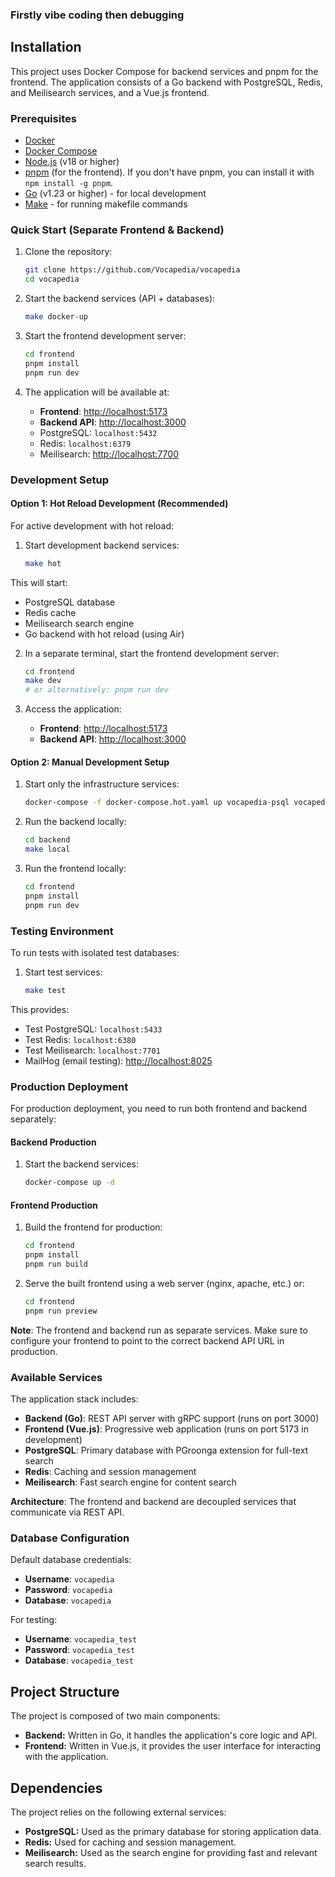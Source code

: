 ### Firstly vibe coding then debugging

## Installation

This project uses Docker Compose for backend services and pnpm for the frontend. The application consists of a Go backend with PostgreSQL, Redis, and Meilisearch services, and a Vue.js frontend.

### Prerequisites

*   [Docker](https://docs.docker.com/get-docker/)
*   [Docker Compose](https://docs.docker.com/compose/install/)
*   [Node.js](https://nodejs.org/) (v18 or higher)
*   [pnpm](https://pnpm.io/) (for the frontend). If you don't have pnpm, you can install it with `npm install -g pnpm`.
*   [Go](https://golang.org/) (v1.23 or higher) - for local development
*   [Make](https://www.gnu.org/software/make/) - for running makefile commands

### Quick Start (Separate Frontend & Backend)

1.  Clone the repository:
    ```bash
    git clone https://github.com/Vocapedia/vocapedia
    cd vocapedia
    ```

2.  Start the backend services (API + databases):
    ```bash
    make docker-up
    ```

3.  Start the frontend development server:
    ```bash
    cd frontend
    pnpm install
    pnpm run dev
    ```

4.  The application will be available at:
    - **Frontend**: [http://localhost:5173](http://localhost:5173)
    - **Backend API**: [http://localhost:3000](http://localhost:3000)
    - PostgreSQL: `localhost:5432`
    - Redis: `localhost:6379`
    - Meilisearch: [http://localhost:7700](http://localhost:7700)

### Development Setup

#### Option 1: Hot Reload Development (Recommended)

For active development with hot reload:

1.  Start development backend services:
    ```bash
    make hot
    ```

This will start:
- PostgreSQL database
- Redis cache  
- Meilisearch search engine
- Go backend with hot reload (using Air)

2.  In a separate terminal, start the frontend development server:
    ```bash
    cd frontend
    make dev
    # or alternatively: pnpm run dev
    ```

3.  Access the application:
    - **Frontend**: [http://localhost:5173](http://localhost:5173)
    - **Backend API**: [http://localhost:3000](http://localhost:3000)

#### Option 2: Manual Development Setup

1.  Start only the infrastructure services:
    ```bash
    docker-compose -f docker-compose.hot.yaml up vocapedia-psql vocapedia-redis meilisearch
    ```

2.  Run the backend locally:
    ```bash
    cd backend
    make local
    ```

3.  Run the frontend locally:
    ```bash
    cd frontend
    pnpm install
    pnpm run dev
    ```

### Testing Environment

To run tests with isolated test databases:

1.  Start test services:
    ```bash
    make test
    ```

This provides:
- Test PostgreSQL: `localhost:5433`
- Test Redis: `localhost:6380`
- Test Meilisearch: `localhost:7701`
- MailHog (email testing): [http://localhost:8025](http://localhost:8025)

### Production Deployment

For production deployment, you need to run both frontend and backend separately:

#### Backend Production

1.  Start the backend services:
    ```bash
    docker-compose up -d
    ```

#### Frontend Production

1.  Build the frontend for production:
    ```bash
    cd frontend
    pnpm install
    pnpm run build
    ```

2.  Serve the built frontend using a web server (nginx, apache, etc.) or:
    ```bash
    cd frontend
    pnpm run preview
    ```

**Note**: The frontend and backend run as separate services. Make sure to configure your frontend to point to the correct backend API URL in production.

### Available Services

The application stack includes:

- **Backend (Go)**: REST API server with gRPC support (runs on port 3000)
- **Frontend (Vue.js)**: Progressive web application (runs on port 5173 in development)
- **PostgreSQL**: Primary database with PGroonga extension for full-text search
- **Redis**: Caching and session management
- **Meilisearch**: Fast search engine for content search

**Architecture**: The frontend and backend are decoupled services that communicate via REST API.

### Database Configuration

Default database credentials:
- **Username**: `vocapedia`
- **Password**: `vocapedia`
- **Database**: `vocapedia`

For testing:
- **Username**: `vocapedia_test`
- **Password**: `vocapedia_test`
- **Database**: `vocapedia_test`

## Project Structure

The project is composed of two main components:

*   **Backend:** Written in Go, it handles the application's core logic and API.
*   **Frontend:** Written in Vue.js, it provides the user interface for interacting with the application.

## Dependencies

The project relies on the following external services:

*   **PostgreSQL:** Used as the primary database for storing application data.
*   **Redis:** Used for caching and session management.
*   **Meilisearch:** Used as the search engine for providing fast and relevant search results.